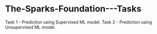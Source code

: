 # The-Sparks-Foundation---Tasks

Task 1 - Prediction using Supervised ML model.
Task 2 - Prediction using Unsupervised ML model.
